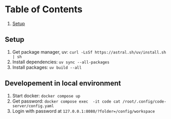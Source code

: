 # Table of Contents

1. [Setup](#setup)

## Setup

1. Get package manager, uv: `curl -LsSf https://astral.sh/uv/install.sh | sh`
2. Install dependencies: `uv sync --all-packages`
3. Install packages: `uv build --all`

## Developement in local environment

1. Start docker: `docker compose up`
2. Get password: `docker compose exec  -it code cat /root/.config/code-server/config.yaml`
3. Login with password at `127.0.0.1:8080/?folder=/config/workspace`
